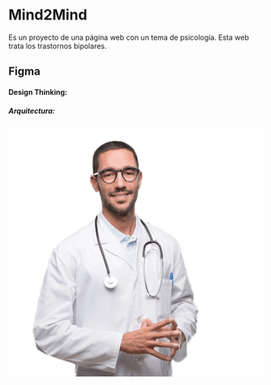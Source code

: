 # Mind2Mind
Es un proyecto de una página web con un tema de psicología. Esta web trata los trastornos bipolares.

## Figma
#### Design Thinking:
##### Arquitectura:
![Texto alternativo](https://github.com/JavierChicano/Mind2Mind/blob/main/img/Equipo/1.png)
